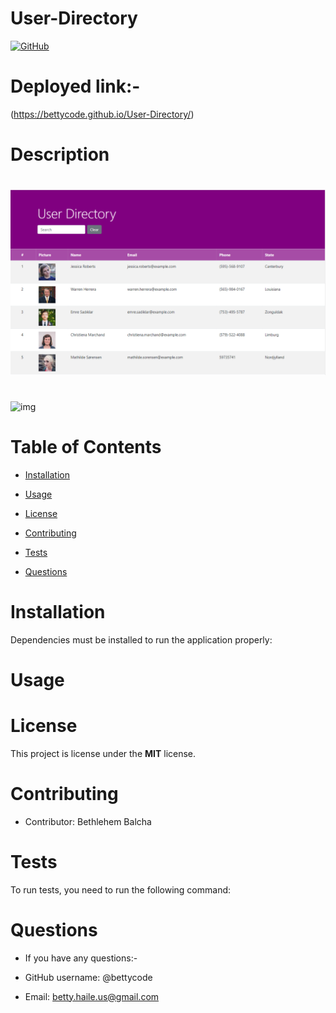 # User-Directory



[![GitHub](https://img.shields.io/github/license/bettycode/User-Directory?logo=MIT&style=plastic)](https://github.com/BB/User-Directory)

# Deployed link:-
(https://bettycode.github.io/User-Directory/)

# Description



#

![img](assets/1.png)

#
![img](assets/2.gif)

# Table of Contents

* [Installation](#installation)

* [Usage](#usage)

* [License](#license)

* [Contributing](#contributing)

* [Tests](#tests)

* [Questions](#questions)

# Installation

Dependencies must be installed to run the application properly:

# Usage




# License

This project is license under the **MIT** license.


# Contributing

* Contributor: Bethlehem Balcha

# Tests

To run tests, you need to run the following command:

# Questions

* If you have any questions:-

* GitHub username: @bettycode

* Email: betty.haile.us@gmail.com

